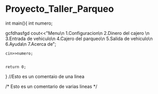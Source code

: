 # Proyecto_Taller_Parqueo

int main(){
	int numero;
	
gcfdhasfgd
	cout<<"Menu\n 1.Configuracion\n 2.Dinero del cajero \n 3.Entrada de vehiculo\n 4.Cajero del parqueo\n 5.Salida de vehiculo\n 6.Ayuda\n 7.Acerca de";
	
	
	cin>>numero;
	
	
	return 0;
}
//Esto es un comentaio de una linea


/*
Esto
es un 
comentario de varias lineas
*/

